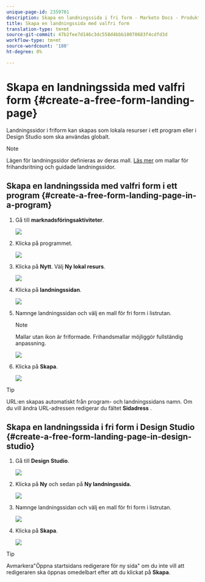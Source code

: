 ```yaml
---
unique-page-id: 2359701
description: Skapa en landningssida i fri form - Marketo Docs - Produktdokumentation
title: Skapa en landningssida med valfri form
translation-type: tm+mt
source-git-commit: 47b2fee7d146c3dc558d4bbb10070683f4cdfd3d
workflow-type: tm+mt
source-wordcount: '180'
ht-degree: 0%

---
```



# Skapa en landningssida med valfri form {#create-a-free-form-landing-page}

Landningssidor i friform kan skapas som lokala resurser i ett program eller i Design Studio som ska användas globalt.

>[!NOTE]
>
>Lägen för landningssidor definieras av deras mall. [Läs mer](../../../../product-docs/demand-generation/landing-pages/understanding-landing-pages/understanding-free-form-vs-guided-landing-pages.md) om mallar för frihandsritning och guidade landningssidor.

## Skapa en landningssida med valfri form i ett program {#create-a-free-form-landing-page-in-a-program}

1. Gå till **marknadsföringsaktiviteter**.

   ![](assets/login-marketing-activities.png)

1. Klicka på programmet.

   ![](assets/image2015-5-19-12-3a46-3a47.png)

1. Klicka på **Nytt**. Välj **Ny lokal resurs**.

   ![](assets/image2015-5-19-12-3a47-3a27.png)

1. Klicka på **landningssidan**.

   ![](assets/image2014-9-16-12-3a58-3a49.png)

1. Namnge landningssidan och välj en mall för fri form i listrutan.

   >[!NOTE]
   >
   >Mallar utan ikon är friformade. Frihandsmallar möjliggör fullständig anpassning.

   ![](assets/image2015-5-19-12-3a51-3a13.png)

1. Klicka på **Skapa**.

   ![](assets/image2015-5-19-12-3a52-3a8.png)

>[!TIP]
>
>URL:en skapas automatiskt från program- och landningssidans namn. Om du vill ändra URL-adressen redigerar du fältet **Sidadress** .

## Skapa en landningssida i fri form i Design Studio {#create-a-free-form-landing-page-in-design-studio}

1. Gå till **Design** **Studio**.

   ![](assets/designstudio.png)

1. Klicka på **Ny** och sedan på **Ny landningssida.**

   ![](assets/image2014-9-16-13-3a0-3a43.png)

1. Namnge landningssidan och välj en mall för fri form i listrutan.

   ![](assets/image2015-5-19-13-3a30-3a25.png)

1. Klicka på **Skapa**.

   ![](assets/image2015-5-19-13-3a33-3a43.png)

>[!TIP]
>
>Avmarkera&quot;Öppna startsidans redigerare för ny sida&quot; om du inte vill att redigeraren ska öppnas omedelbart efter att du klickat på **Skapa**.

